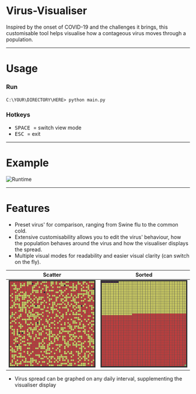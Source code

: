 # Virus-Visualiser

Inspired by the onset of COVID-19 and the challenges it brings, this customisable tool helps visualise how a contageous virus moves through a population.

---

# Usage

### Run
`C:\YOUR\DIRECTORY\HERE> python main.py`

### Hotkeys
* <kbd> SPACE </kbd> = switch view mode
* <kbd> ESC </kbd> = exit

---

# Example

![Runtime](/Images/runtime.gif)

---

# Features
- Preset virus' for comparison, ranging from Swine flu to the common cold.
- Extensive customisability allows you to edit the virus' behaviour, how the population behaves around the virus and how the visualiser displays the spread.
- Multiple visual modes for readability and easier visual clarity (can switch on the fly).

Scatter                                 | Sorted
:--------------------------------------:|:--------------------------------------:
<img src="/Images/scatter.png" width=250 /> | <img src="/Images/sorted.png" width=250 />

- Virus spread can be graphed on any daily interval, supplementing the visualiser display
